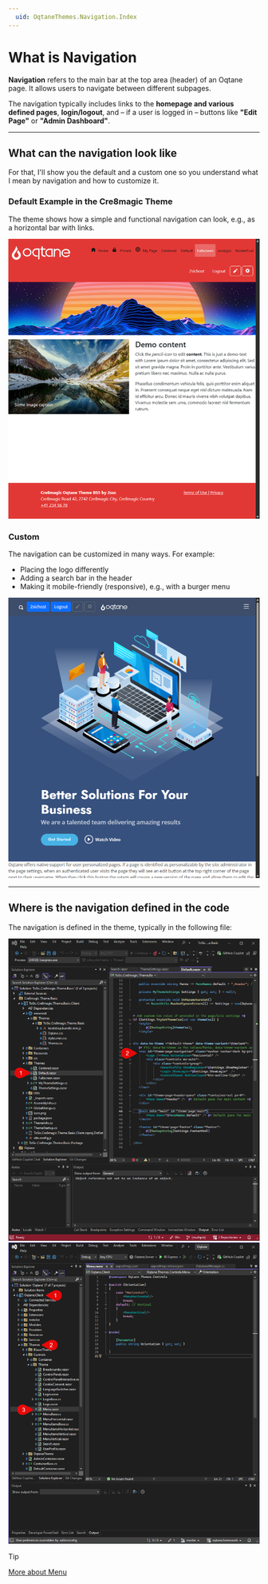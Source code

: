 ```yaml
---
  uid: OqtaneThemes.Navigation.Index
---
```


# What is Navigation

**Navigation** refers to the main bar at the top area (header) of an Oqtane page. It allows users to navigate between different subpages.

The navigation typically includes links to the **homepage and various defined pages**, **login/logout**,
and – if a user is logged in – buttons like **"Edit Page"** or **"Admin Dashboard"**.

---

## What can the navigation look like

For that, I'll show you the default and a custom one so you understand what I mean by navigation and how to customize it.

### Default Example in the Cre8magic Theme

The theme shows how a simple and functional navigation can look, e.g., as a horizontal bar with links.

<div gallery="gallery01">
  <img src="./assets/navigation-cre8magic.webp" data-caption="Show Nav form Cre8magic">
</div>

### Custom

The navigation can be customized in many ways. For example:

- Placing the logo differently
- Adding a search bar in the header
- Making it mobile-friendly (responsive), e.g., with a burger menu

<div gallery="gallery02">
  <img src="./assets/navigation-custom.webp" data-caption="Show Custom Nav">
</div>

---

## Where is the navigation defined in the code

The navigation is defined in the theme, typically in the following file:

<div gallery="gallery03">
  <img src="./assets/navigation-code_1.webp" data-caption="Show in Custom Theme">
  <img src="./assets/navigation-code_2.webp" data-caption="Show in Oqtane Themes">

</div>

> [!TIP]
> [More about Menu](xref:OqtaneThemes.MenuAndBreadcrumbs.Index)

